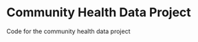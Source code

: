 Community Health Data Project
=============================

Code for the community health data project
